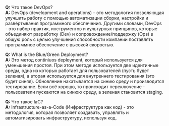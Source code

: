 **Q:** Что такое DevOps?  
**A:** DevOps (development and operations) - это методология позволяющая улучшить работу с помощью автоматизации сборки, настройки и развёртывания программного обеспечения. Другими словами, DevOps - это набор практик, инструментов и культурных принципов, которые объединяют разработку (Dev) и сопровождение/поддержку (Ops) в общую роль с целью улучшения способности компании поставлять программное обеспечение с высокой скоростью.  

**Q:** What is the Blue/Green Deployment?  
**A:** Это метод continiuos deployment, который используется для уменьшения простоя. При этом методе используется две идентичные среды, одна из которых работает для пользователей (пусть будет зеленая), а вторая используется для внутреннего тестирования (это будет синяя). Обновление накатывается на синию среду и производится тестирование. Если всё хорошо, то происходит переключение - пользователи пускаются на синюю среду, а зеленая становится staging. 

**Q:** Что такое IaC?  
**A:** Infrastructure-as-a-Code (Инфраструктура как код) - это методология, которая позволяет создавать, управлять и автоматизировать инфраструктуру, используя код. 